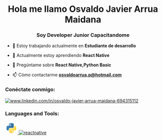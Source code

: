 <h1 align="center">Hola me llamo Osvaldo Javier Arrua Maidana</h1>
<h3 align="center">Soy Developer Junior Capacitandome</h3>

- 🔭 Estoy trabajando actualmente en **Estudiante de desarrollo**

- 🌱 Actualmente estoy aprendiendo **React Native**

- 💬 Pregúntame sobre **React Native,Python Basic**

- 📫 Cómo contactarme **osvaldoarrua.p@hotmail.com**

<h3 align="left">Conéctate conmigo:</h3
><p align="left">
<a href="https://linkedin.com/in/www.linkedin.com/in/osvaldo-javier-arrua-maidana-694315112" target="blank"><img align="center" src="https://raw.githubusercontent.com/rahuldkjain/github-profile-readme-generator/master/src/images/icons/Social/linked-in-alt.svg" alt="www.linkedin.com/in/osvaldo-javier-arrua-maidana-694315112" height="30" width="40" /> </a>
</p>

<h3 align="left">Languages and Tools:</h3>
<p align="left"> <a href="https://www.python.org" target="_blank" rel="noreferrer"> <img src="https://raw.githubusercontent.com/devicons/devicon/master/icons/python/python-original.svg" alt="python" width="40" height="40"/> </a> <a href="https://reactnative.dev/" target="_blank" rel="noreferrer"> <img src="https://reactnative.dev/img/header_logo.svg" alt="reactnative" width="40" height="40"/> </a> </p>
